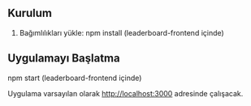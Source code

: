 ## Kurulum
1. Bağımlılıkları yükle:
npm install (leaderboard-frontend içinde)

## Uygulamayı Başlatma
npm start (leaderboard-frontend içinde)

Uygulama varsayılan olarak [http://localhost:3000](http://localhost:3000) adresinde çalışacak.

